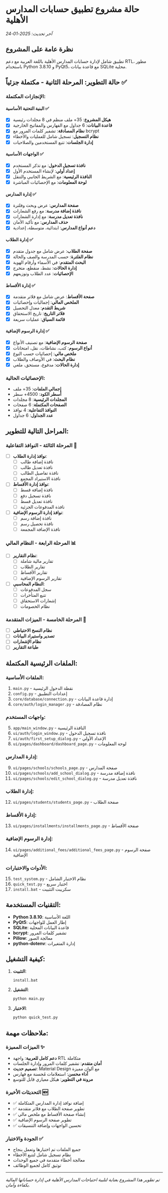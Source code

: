 # حالة مشروع تطبيق حسابات المدارس الأهلية
*آخر تحديث: 2025-01-24*

## نظرة عامة على المشروع

تطبيق شامل لإدارة حسابات المدارس الأهلية باللغة العربية مع دعم RTL، مطور باستخدام Python 3.8.10 و PyQt5، مع قاعدة بيانات SQLite محلية.

## حالة التطوير: المرحلة الثانية - مكتملة جزئياً ✅

### الإنجازات المكتملة:

#### البنية التحتية الأساسية ✅
- [x] **هيكل المشروع**: 35+ ملف منظم في 8 مجلدات رئيسية
- [x] **قاعدة البيانات**: 6 جداول مع الفهارس والمفاتيح الخارجية
- [x] **نظام المصادقة**: تشفير كلمات المرور مع bcrypt
- [x] **نظام التسجيل**: تسجيل شامل للعمليات والأخطاء
- [x] **إدارة الجلسات**: تتبع المستخدمين والصلاحيات

#### الواجهات الأساسية ✅
- [x] **نافذة تسجيل الدخول**: مع تذكر المستخدم
- [x] **إعداد أولي**: لإنشاء المستخدم الأول
- [x] **النافذة الرئيسية**: مع الشريط الجانبي والتنقل
- [x] **لوحة المعلومات**: مع الإحصائيات المباشرة

#### إدارة المدارس ✅
- [x] **صفحة المدارس**: عرض وبحث وفلترة
- [x] **نافذة إضافة مدرسة**: مع رفع الشعارات
- [x] **نافذة تعديل مدرسة**: مع إدارة الشعارات
- [x] **حذف المدارس**: مع تأكيد الأمان
- [x] **دعم أنواع المدارس**: ابتدائية، متوسطة، إعدادية

#### إدارة الطلاب ✅
- [x] **صفحة الطلاب**: عرض شامل مع جدول متقدم
- [x] **نظام الفلترة**: حسب المدرسة والصف والحالة
- [x] **البحث المتقدم**: في الأسماء وأرقام الهوية
- [x] **إدارة الحالات**: نشط، منقطع، متخرج
- [x] **الإحصائيات**: عدد الطلاب وتوزيعهم

#### إدارة الأقساط ✅
- [x] **صفحة الأقساط**: عرض شامل مع فلاتر متقدمة
- [x] **الملخص المالي**: إجماليات وإحصائيات
- [x] **شريط التقدم**: معدل التحصيل
- [x] **فلاتر التاريخ**: تاريخ الاستحقاق
- [x] **قائمة السياق**: عمليات سريعة

#### إدارة الرسوم الإضافية ✅
- [x] **صفحة الرسوم الإضافية**: مع تصنيف الأنواع
- [x] **أنواع الرسوم**: كتب، نشاطات، نقل، امتحانات
- [x] **ملخص مالي**: إحصائيات حسب النوع
- [x] **نظام البحث**: في الأوصاف والطلاب
- [x] **إدارة الحالات**: مدفوع، مستحق، ملغي

### الإحصائيات الحالية:
- **إجمالي الملفات**: 35+ ملف
- **أسطر الكود**: 4500+ سطر
- **المجلدات الرئيسية**: 8 مجلدات
- **الصفحات المكتملة**: 6 صفحات
- **النوافذ التفاعلية**: 4 نوافذ
- **عدد الجداول**: 6 جداول

## المراحل التالية للتطوير:

### المرحلة الثالثة - النوافذ التفاعلية 🔄
- [ ] **نوافذ إدارة الطلاب**:
  - [ ] نافذة إضافة طالب
  - [ ] نافذة تعديل طالب
  - [ ] نافذة تفاصيل الطالب
  - [ ] نافذة الاستيراد المجمع

- [ ] **نوافذ إدارة الأقساط**:
  - [ ] نافذة إضافة قسط
  - [ ] نافذة تسجيل دفع
  - [ ] نافذة تعديل قسط
  - [ ] نافذة المدفوعات الجزئية

- [ ] **نوافذ إدارة الرسوم الإضافية**:
  - [ ] نافذة إضافة رسم
  - [ ] نافذة تحصيل رسم
  - [ ] نافذة الإضافة المجمعة

### المرحلة الرابعة - النظام المالي 📊
- [ ] **نظام التقارير**:
  - [ ] تقارير مالية شاملة
  - [ ] تقارير الطلاب
  - [ ] تقارير الأقساط
  - [ ] تقارير الرسوم الإضافية

- [ ] **النظام المحاسبي**:
  - [ ] سجل المدفوعات
  - [ ] تتبع المتأخرات
  - [ ] إشعارات الاستحقاق
  - [ ] نظام الخصومات

### المرحلة الخامسة - الميزات المتقدمة 🔧
- [ ] **نظام النسخ الاحتياطي**
- [ ] **تصدير واستيراد البيانات**
- [ ] **نظام الإشعارات**
- [ ] **طباعة التقارير**

## الملفات الرئيسية المكتملة:

### الملفات الأساسية:
1. `main.py` - نقطة الدخول الرئيسية
2. `config.py` - إعدادات التطبيق
3. `core/database/connection.py` - إدارة قاعدة البيانات
4. `core/auth/login_manager.py` - نظام المصادقة

### واجهات المستخدم:
5. `app/main_window.py` - النافذة الرئيسية
6. `ui/auth/login_window.py` - نافذة تسجيل الدخول
7. `ui/auth/first_setup_dialog.py` - الإعداد الأولي
8. `ui/pages/dashboard/dashboard_page.py` - لوحة المعلومات

### إدارة المدارس:
9. `ui/pages/schools/schools_page.py` - صفحة المدارس
10. `ui/pages/schools/add_school_dialog.py` - نافذة إضافة مدرسة
11. `ui/pages/schools/edit_school_dialog.py` - نافذة تعديل مدرسة

### إدارة الطلاب:
12. `ui/pages/students/students_page.py` - صفحة الطلاب

### إدارة الأقساط:
13. `ui/pages/installments/installments_page.py` - صفحة الأقساط

### إدارة الرسوم الإضافية:
14. `ui/pages/additional_fees/additional_fees_page.py` - صفحة الرسوم الإضافية

### الأدوات والاختبارات:
15. `test_system.py` - نظام الاختبار الشامل
16. `quick_test.py` - اختبار سريع
17. `install.bat` - سكريبت التثبيت

## التقنيات المستخدمة:

- **Python 3.8.10**: اللغة الأساسية
- **PyQt5**: إطار العمل للواجهات
- **SQLite**: قاعدة البيانات المحلية
- **bcrypt**: تشفير كلمات المرور
- **Pillow**: معالجة الصور
- **python-dotenv**: إدارة المتغيرات

## كيفية التشغيل:

1. **التثبيت**:
   ```bash
   install.bat
   ```

2. **التشغيل**:
   ```bash
   python main.py
   ```

3. **الاختبار**:
   ```bash
   python quick_test.py
   ```

## ملاحظات مهمة:

### الميزات المميزة ✨
- **دعم كامل للعربية**: واجهة RTL متكاملة
- **أمان متقدم**: تشفير كلمات المرور وإدارة الجلسات
- **تصميم حديث**: Material Design مع ألوان مميزة
- **أداء محسن**: استعلامات مُحسنة مع فهارس
- **مرونة في التطوير**: هيكل معياري قابل للتوسع

### التحديثات الأخيرة 🆕
- ✅ إضافة نوافذ إدارة المدارس المتكاملة
- ✅ تطوير صفحة الطلاب مع فلاتر متقدمة
- ✅ إنشاء صفحة الأقساط مع ملخص مالي
- ✅ تطوير صفحة الرسوم الإضافية
- ✅ تحسين الواجهات وإضافة التنسيقات

### الجودة والاختبار ✅
- جميع الملفات تم اختبارها وتعمل بنجاح
- نظام تسجيل شامل لتتبع الأخطاء
- معالجة أخطاء متقدمة في جميع الوحدات
- توثيق كامل لجميع الوظائف

---

*تم تطوير هذا المشروع بعناية لتلبية احتياجات المدارس الأهلية في إدارة حساباتها المالية بكفاءة وأمان.*
